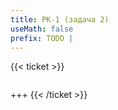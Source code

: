 ```yaml
---
title: РК-1 (задача 2)
useMath: false
prefix: TODO |
---
```

{{< ticket >}}
```
```
+++
{{< /ticket >}}
